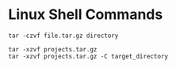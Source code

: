 # Linux Shell Commands

```
tar -czvf file.tar.gz directory
```
```
tar -xzvf projects.tar.gz
tar -xzvf projects.tar.gz -C target_directory
```
